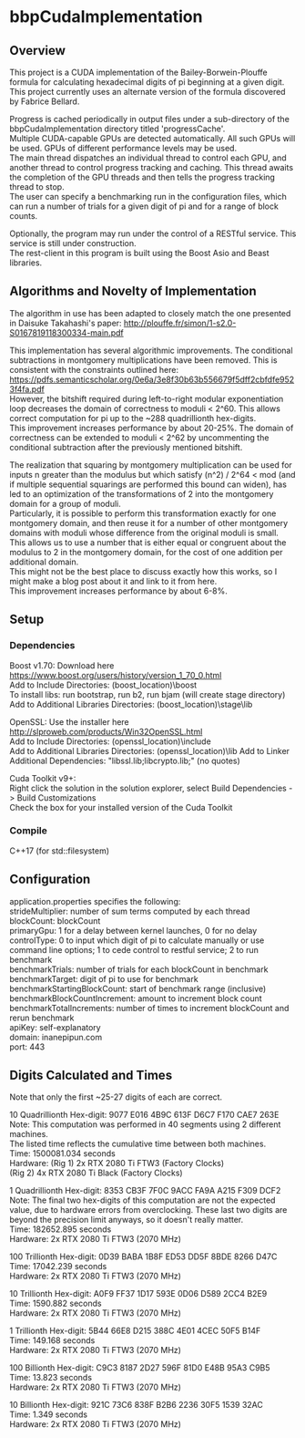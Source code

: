 # bbpCudaImplementation

## Overview
This project is a CUDA implementation of the Bailey-Borwein-Plouffe formula for calculating hexadecimal digits of pi beginning at a given digit.  
This project currently uses an alternate version of the formula discovered by Fabrice Bellard.

Progress is cached periodically in output files under a sub-directory of the bbpCudaImplementation directory titled 'progressCache'.  
Multiple CUDA-capable GPUs are detected automatically. All such GPUs will be used. GPUs of different performance levels may be used.  
The main thread dispatches an individual thread to control each GPU, and another thread to control progress tracking and caching.
This thread awaits the completion of the GPU threads and then tells the progress tracking thread to stop.  
The user can specify a benchmarking run in the configuration files, which can run a number of trials for a given digit of pi and for a range of block counts.

Optionally, the program may run under the control of a RESTful service. This service is still under construction.  
The rest-client in this program is built using the Boost Asio and Beast libraries.

## Algorithms and Novelty of Implementation
The algorithm in use has been adapted to closely match the one presented in Daisuke Takahashi's paper: http://plouffe.fr/simon/1-s2.0-S0167819118300334-main.pdf  

This implementation has several algorithmic improvements. The conditional subtractions in montgomery multiplications have been removed. This is consistent with the constraints outlined here: https://pdfs.semanticscholar.org/0e6a/3e8f30b63b556679f5dff2cbfdfe9523f4fa.pdf  
However, the bitshift required during left-to-right modular exponentiation loop decreases the domain of correctness to moduli < 2^60. This allows correct computation for pi up to the ~288 quadrillionth hex-digits.  
This improvement increases performance by about 20-25%. The domain of correctness can be extended to moduli < 2^62 by uncommenting the conditional subtraction after the previously mentioned bitshift.

The realization that squaring by montgomery multiplication can be used for inputs n greater than the modulus but which satisfy (n^2) / 2^64 < mod (and if multiple sequential squarings are performed this bound can widen),
has led to an optimization of the transformations of 2 into the montgomery domain for a group of moduli.  
Particularly, it is possible to perform this transformation exactly for one montgomery domain, and then reuse it for a number of other montgomery domains with moduli whose difference from the original moduli is small.  
This allows us to use a number that is either equal or congruent about the modulus to 2 in the montgomery domain, for the cost of one addition per additional domain.  
This might not be the best place to discuss exactly how this works, so I might make a blog post about it and link to it from here.  
This improvement increases performance by about 6-8%.

## Setup  
### Dependencies  
Boost v1.70: Download here https://www.boost.org/users/history/version_1_70_0.html  
Add to Include Directories: (boost_location)\boost  
To install libs: run bootstrap, run b2, run bjam (will create stage directory)  
Add to Additional Libraries Directories: (boost_location)\stage\lib  

OpenSSL: Use the installer here http://slproweb.com/products/Win32OpenSSL.html  
Add to Include Directories: (openssl_location)\include  
Add to Additional Libraries Directories: (openssl_location)\lib
Add to Linker Additional Dependencies: "libssl.lib;libcrypto.lib;" (no quotes)  

Cuda Toolkit v9+:  
Right click the solution in the solution explorer, select Build Dependencies -> Build Customizations  
Check the box for your installed version of the Cuda Toolkit  

### Compile  
C++17 (for std::filesystem)

## Configuration
application.properties specifies the following:  
strideMultiplier: number of sum terms computed by each thread  
blockCount: blockCount  
primaryGpu: 1 for a delay between kernel launches, 0 for no delay  
controlType: 0 to input which digit of pi to calculate manually or use command line options; 1 to cede control to restful service; 2 to run benchmark  
benchmarkTrials: number of trials for each blockCount in benchmark  
benchmarkTarget: digit of pi to use for benchmark  
benchmarkStartingBlockCount: start of benchmark range (inclusive)  
benchmarkBlockCountIncrement: amount to increment block count  
benchmarkTotalIncrements: number of times to increment blockCount and rerun benchmark  
apiKey: self-explanatory  
domain: inanepipun.com  
port: 443  

## Digits Calculated and Times
Note that only the first ~25-27 digits of each are correct.

10 Quadrillionth Hex-digit: 9077 E016 4B9C 613F D6C7 F170 CAE7 263E  
Note: This computation was performed in 40 segments using 2 different machines.  
The listed time reflects the cumulative time between both machines.  
Time: 1500081.034 seconds  
Hardware: (Rig 1) 2x RTX 2080 Ti FTW3 (Factory Clocks)  
(Rig 2) 4x RTX 2080 Ti Black (Factory Clocks)

1 Quadrillionth Hex-digit: 8353 CB3F 7F0C 9ACC FA9A A215 F309 DCF2  
Note: The final two hex-digits of this computation are not the expected value, due to hardware errors from overclocking.
These last two digits are beyond the precision limit anyways, so it doesn't really matter.  
Time: 182652.895 seconds  
Hardware: 2x RTX 2080 Ti FTW3 (2070 MHz)

100 Trillionth Hex-digit: 0D39 BABA 1B8F ED53 DD5F 8BDE 8266 D47C  
Time: 17042.239 seconds  
Hardware: 2x RTX 2080 Ti FTW3 (2070 MHz)

10 Trillionth Hex-digit: A0F9 FF37 1D17 593E 0D06 D589 2CC4 B2E9  
Time: 1590.882 seconds  
Hardware: 2x RTX 2080 Ti FTW3 (2070 MHz)

1 Trillionth Hex-digit: 5B44 66E8 D215 388C 4E01 4CEC 50F5 B14F  
Time: 149.168 seconds  
Hardware: 2x RTX 2080 Ti FTW3 (2070 MHz)

100 Billionth Hex-digit: C9C3 8187 2D27 596F 81D0 E48B 95A3 C9B5  
Time: 13.823 seconds  
Hardware: 2x RTX 2080 Ti FTW3 (2070 MHz)

10 Billionth Hex-digit: 921C 73C6 838F B2B6 2236 30F5 1539 32AC  
Time: 1.349 seconds  
Hardware: 2x RTX 2080 Ti FTW3 (2070 MHz)